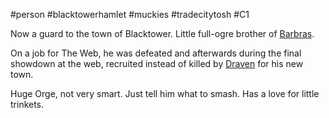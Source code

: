 #person #blacktowerhamlet #muckies #tradecitytosh #C1

Now a guard to the town of Blacktower. Little full-ogre brother of [Barbras](obsidian://open?vault=World%20Wiki&file=Confederation%20of%20Cernia%2FTradecity%20Tosh%2FMuckies%2FP_Barbras).

On a job for The Web, he was defeated and afterwards during the final showdown at the web, recruited instead of killed by [Draven](obsidian://open?vault=World%20Wiki&file=Z_Player%20Characters%2FPC_Draven) for his new town.

Huge Orge, not very smart. Just tell him what to smash. Has a love for little trinkets.